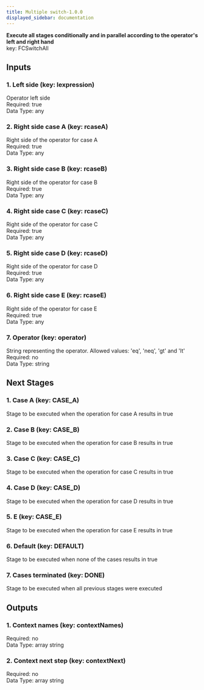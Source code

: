 ```yaml
---  
title: Multiple switch-1.0.0  
displayed_sidebar: documentation  
---  
```

**Execute all stages conditionally and in parallel according to the operator's left and right hand**  
key: FCSwitchAll  
  
## Inputs  
### 1. Left side (key: lexpression)  
Operator left side  
Required: true  
Data Type: any   
### 2. Right side case A (key: rcaseA)  
Right side of the operator for case A  
Required: true  
Data Type: any   
### 3. Right side case B (key: rcaseB)  
Right side of the operator for case B  
Required: true  
Data Type: any   
### 4. Right side case C (key: rcaseC)  
Right side of the operator for case C  
Required: true  
Data Type: any   
### 5. Right side case D (key: rcaseD)  
Right side of the operator for case D  
Required: true  
Data Type: any   
### 6. Right side case E (key: rcaseE)  
Right side of the operator for case E  
Required: true  
Data Type: any   
### 7. Operator (key: operator)  
String representing the operator. Allowed values: 'eq', 'neq', 'gt' and 'lt'  
Required: no  
Data Type: string   
## Next Stages  
### 1. Case A (key: CASE_A)  
Stage to be executed when the operation for case A results in true  
### 2. Case B (key: CASE_B)  
Stage to be executed when the operation for case B results in true  
### 3. Case C (key: CASE_C)  
Stage to be executed when the operation for case C results in true  
### 4. Case D (key: CASE_D)  
Stage to be executed when the operation for case D results in true  
### 5. E (key: CASE_E)  
Stage to be executed when the operation for case E results in true  
### 6. Default (key: DEFAULT)  
Stage to be executed when none of the cases results in true  
### 7. Cases terminated (key: DONE)  
Stage to be executed when all previous stages were executed  
## Outputs  
### 1. Context names (key: contextNames)  
  
Required: no  
Data Type: array string  
### 2. Context next step (key: contextNext)  
  
Required: no  
Data Type: array string
